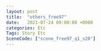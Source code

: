```yaml
---
layout: post
title:  "others_free97"
date:   2021-07-24 09:00:00 +0000
categories: Etc
Tags: Story Etc
SceneCode: ["scene_free97_q1_s20"]
---
```

